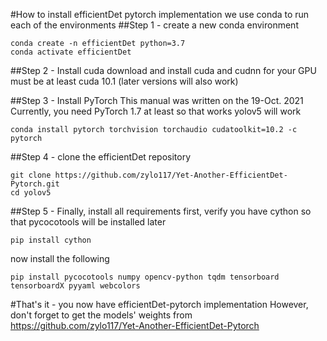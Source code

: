 #How to install efficientDet pytorch implementation
we use conda to run each of the environments 
##Step 1 - create a new conda environment
```
conda create -n efficientDet python=3.7
conda activate efficientDet
```


##Step 2 - Install cuda
download and install cuda and cudnn for your GPU \
must be at least cuda 10.1 (later versions will also work)

##Step 3 - Install PyTorch
This manual was written on the 19-Oct. 2021 \
Currently, you need PyTorch 1.7 at least so that works yolov5 will work

```
conda install pytorch torchvision torchaudio cudatoolkit=10.2 -c pytorch
```

##Step 4 - clone the efficientDet repository
```
git clone https://github.com/zylo117/Yet-Another-EfficientDet-Pytorch.git
cd yolov5
```

##Step 5 - Finally, install all requirements
first, verify you have cython so that pycocotools will be installed later
```
pip install cython
```
now install the following
```
pip install pycocotools numpy opencv-python tqdm tensorboard tensorboardX pyyaml webcolors
```

#That's it - you now have efficientDet-pytorch implementation
However, don't forget to get the models' weights from\
https://github.com/zylo117/Yet-Another-EfficientDet-Pytorch  


